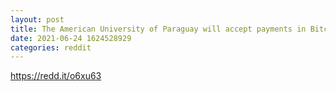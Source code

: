 ```yaml
--- 
layout: post 
title: The American University of Paraguay will accept payments in Bitcoin and Ethereum - Crypto DeFinance 
date: 2021-06-24 1624528929 
categories: reddit 
--- 
```

https://redd.it/o6xu63